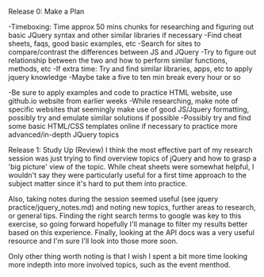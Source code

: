 Release 0: Make a Plan

-Timeboxing: Time approx 50 mins chunks for researching and figuring out basic JQuery syntax and other similar libraries if necessary
-Find cheat sheets, faqs, good basic examples, etc
-Search for sites to compare/contrast the differences between JS and JQuery
-Try to figure out relationship between the two and how to perform similar functions, methods, etc
-If extra time: Try and find similar libraries, apps, etc to apply jquery knowledge
-Maybe take a five to ten min break every hour or so

-Be sure to apply examples and code to practice HTML website, use github.io website from earlier weeks
-While researching, make note of specific websites that seemingly make use of good JS/Jquery formatting, possibly try and emulate similar solutions if possible
-Possibly try and find some basic HTML/CSS templates online if necessary to practice more advanced/in-depth JQuery topics



Release 1: Study Up (Review)
I think the most effective part of my research session was just trying to find overview topics of jQuery and how to grasp a 'big picture' view of the topic. While cheat sheets were somewhat helpful, I wouldn't say they were particularly useful for a first time approach to the subject matter since it's hard to put them into practice. 

Also, taking notes during the session seemed useful (see jquery practice/jquery_notes.md) and noting new topics, further areas to research, or general tips. Finding the right search terms to google was key to this exercise, so going forward hopefully I'll manage to filter my results better based on this experience. Finally, looking at the API docs was a very useful resource and I'm sure I'll look into those more soon.

Only other thing worth noting is that I wish I spent a bit more time looking more indepth into more involved topics, such as the event menthod. 